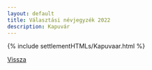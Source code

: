 ```yaml
---
layout: default
title: Választási névjegyzék 2022
description: Kapuvár
---
```


{% include settlementHTMLs/Kapuvaar.html %}

[Vissza](../)